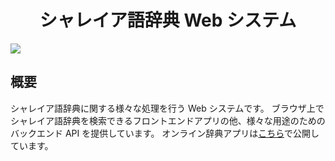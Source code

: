 <div align="center">
<h1>シャレイア語辞典 Web システム</h1>
</div>

![](https://img.shields.io/github/commit-activity/y/Ziphil/ShaleianOnline?label=commits)


## 概要
シャレイア語辞典に関する様々な処理を行う Web システムです。
ブラウザ上でシャレイア語辞典を検索できるフロントエンドアプリの他、様々な用途のためのバックエンド API を提供しています。
オンライン辞典アプリは[こちら](http://sakalt.github.io/Qolxarvan/)で公開しています。
